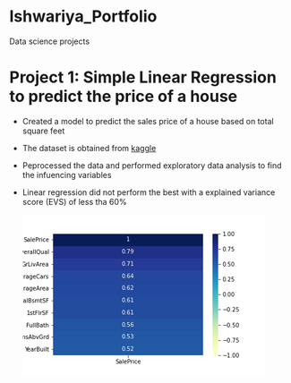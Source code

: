 # Ishwariya_Portfolio
Data science projects

# Project 1: Simple Linear Regression to predict the price of a house

- Created a model to predict the sales price of a house based on total square feet
- The dataset is obtained from [kaggle](https://www.kaggle.com/c/house-prices-advanced-regression-techniques)
- Peprocessed the data and performed exploratory data analysis to find the infuencing variables
- Linear regression did not perform the best with a explained variance score (EVS) of less tha 60%

     ![](https://github.com/ishriya/Ishwariya_Portfolio/blob/main/images/correlation.png)

